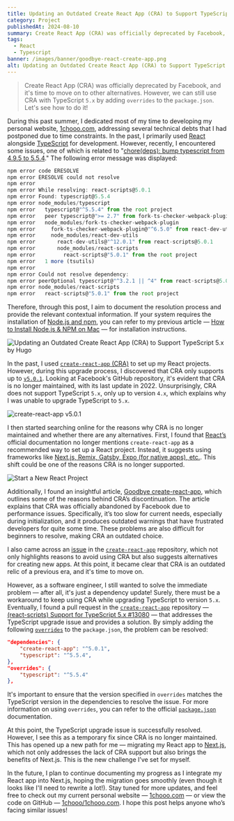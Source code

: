```yaml
---
title: Updating an Outdated Create React App (CRA) to Support TypeScript 5.x
category: Project
publishedAt: 2024-08-10
summary: Create React App (CRA) was officially deprecated by Facebook, and it's time to move on to other alternatives. However, we can still use CRA with TypeScript `5.x` by adding `overrides` to the `package.json`. Let's see how to do it!
tags: 
  - React
  - Typescript
banner: /images/banner/goodbye-react-create-app.png
alt: Updating an Outdated Create React App (CRA) to Support TypeScript 5.x
---
```


> Create React App (CRA) was officially deprecated by Facebook, and it's time to move on to other alternatives. However, we can still use CRA with TypeScript `5.x` by adding `overrides` to the `package.json`. Let's see how to do it!

During this past summer, I dedicated most of my time to developing my personal website, [1chooo.com](https://1chooo.com), addressing several technical debts that I had postponed due to time constraints. In the past, I primarily used [React](https://react.dev/) alongside [TypeScript](https://www.typescriptlang.org/) for development. However, recently, I encountered some issues, one of which is related to "[chore(deps): bump typescript from 4.9.5 to 5.5.4](https://github.com/1chooo/1chooo.com/pull/76)." The following error message was displayed:

```typescript
npm error code ERESOLVE
npm error ERESOLVE could not resolve
npm error
npm error While resolving: react-scripts@5.0.1
npm error Found: typescript@5.5.4
npm error node_modules/typescript
npm error   typescript@"^5.5.4" from the root project
npm error   peer typescript@">= 2.7" from fork-ts-checker-webpack-plugin@6.5.3
npm error   node_modules/fork-ts-checker-webpack-plugin
npm error     fork-ts-checker-webpack-plugin@"^6.5.0" from react-dev-utils@12.0.1
npm error     node_modules/react-dev-utils
npm error       react-dev-utils@"^12.0.1" from react-scripts@5.0.1
npm error       node_modules/react-scripts
npm error         react-scripts@"5.0.1" from the root project
npm error   1 more (tsutils)
npm error
npm error Could not resolve dependency:
npm error peerOptional typescript@"^3.2.1 || ^4" from react-scripts@5.0.1
npm error node_modules/react-scripts
npm error   react-scripts@"5.0.1" from the root project
```

Therefore, through this post, I aim to document the resolution process and provide the relevant contextual information. If your system requires the installation of [Node.js and npm](https://nodejs.org/), you can refer to my previous article — [How to Install Node.js & NPM on Mac](/blog/mac-install-nodejs-npm) — for installation instructions.

![Updating an Outdated Create React App (CRA) to Support TypeScript 5.x by Hugo](/images/banner/goodbye-react-create-app.png)

In the past, I used [`create-react-app` (CRA)](https://github.com/facebook/create-react-app) to set up my React projects. However, during this upgrade process, I discovered that CRA only supports up to [`v5.0.1`](https://github.com/facebook/create-react-app/releases/tag/v5.0.1). Looking at Facebook's GitHub repository, it's evident that CRA is no longer maintained, with its last update in 2022. Unsurprisingly, CRA does not support TypeScript `5.x`, only up to version `4.x`, which explains why I was unable to upgrade TypeScript to `5.x`.

![create-react-app v5.0.1](/images/posts/goodbye-react-create-app/create-react-app-v-5-0-1.png)

I then started searching online for the reasons why CRA is no longer maintained and whether there are any alternatives. First, I found that [React’s](https://react.dev/) official documentation no longer mentions `create-react-app` as a recommended way to set up a React project. Instead, it suggests using frameworks like [Next.js, Remix, Gatsby, Expo (for native apps), etc.](https://react.dev/learn/start-a-new-react-project). This shift could be one of the reasons CRA is no longer supported.

![Start a New React Project](/images/posts/goodbye-react-create-app/start-a-new-react-project.png)

Additionally, I found an insightful article, [Goodbye create-react-app](https://dev.to/ag2byte/create-react-app-is-officially-dead-h7o), which outlines some of the reasons behind CRA’s discontinuation. The article explains that CRA was officially abandoned by Facebook due to performance issues. Specifically, it’s too slow for current needs, especially during initialization, and it produces outdated warnings that have frustrated developers for quite some time. These problems are also difficult for beginners to resolve, making CRA an outdated choice.

I also came across an [issue](https://github.com/facebook/create-react-app/issues/12628) in the [`create-react-app`](https://github.com/facebook/create-react-app) repository, which not only highlights reasons to avoid using CRA but also suggests alternatives for creating new apps. At this point, it became clear that CRA is an outdated relic of a previous era, and it's time to move on.

However, as a software engineer, I still wanted to solve the immediate problem — after all, it's just a dependency update! Surely, there must be a workaround to keep using CRA while upgrading TypeScript to version `5.x`. Eventually, I found a pull request in the [`create-react-app`](https://github.com/facebook/create-react-app) repository — [(react-scripts) Support for TypeScript 5.x #13080](https://github.com/facebook/create-react-app/issues/13080) — that addresses the TypeScript upgrade issue and provides a solution. By simply adding the following [`overrides`](https://docs.npmjs.com/cli/v8/configuring-npm/package-json#overrides) to the `package.json`, the problem can be resolved:

```json
"dependencies": {
    "create-react-app": "^5.0.1",
    "typescript": "^5.5.4",
},
"overrides": {
    "typescript": "^5.5.4"
},
```

It's important to ensure that the version specified in `overrides` matches the TypeScript version in the dependencies to resolve the issue. For more information on using `overrides`, you can refer to the official [`package.json`](https://docs.npmjs.com/cli/v8/configuring-npm/package-json#overrides) documentation.

At this point, the TypeScript upgrade issue is successfully resolved. However, I see this as a temporary fix since CRA is no longer maintained. This has opened up a new path for me — migrating my React app to [Next.js](https://nextjs.org/), which not only addresses the lack of CRA support but also brings the benefits of Next.js. This is the new challenge I’ve set for myself.

In the future, I plan to continue documenting my progress as I integrate my React app into Next.js, hoping the migration goes smoothly (even though it looks like I'll need to rewrite a lot!). Stay tuned for more updates, and feel free to check out my current personal website — [1chooo.com](https://1chooo.com) — or view the code on GitHub — [1chooo/1chooo.com](https://github.com/1chooo/1chooo.com). I hope this post helps anyone who’s facing similar issues!
